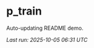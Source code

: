 # p_train

Auto-updating README demo.

<!--START_SECTION:status-->
_Last run: 2025-10-05 06:31 UTC_
<!--END_SECTION:status-->




































































































































































































































































































































































































































































































































































































































































































































































































































































































































































































